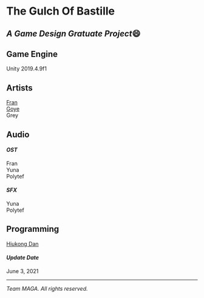 # The Gulch Of Bastille
## _A Game Design Gratuate Project_:smile:

## Game Engine
Unity 2019.4.9f1

## Artists
[Fran](https://github.com/FranMukuro)\
[Goye](https://github.com/CelesGoye)\
Grey

## Audio

#### _OST_
Fran\
Yuna\
Polytef
#### _SFX_
Yuna\
Polytef

## Programming
[Hiukong Dan](https://hiukong-dan.com)

#### _Update Date_
June 3, 2021

---
_Team MAGA._
_All rights reserved._
